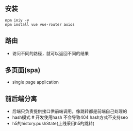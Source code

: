 ## 安装
```
npm iniy -y
npm install vue vue-router axios
```

## 路由
- 访问不同的路径，就可以返回不同的结果

## 多页面(spa)
- single page application

## 前后端分离 
- 后端只负责提供接口供前端调用，像跳转都是前端自己处理的
- hash模式 # 开发使用hash 不会导致404 hash方式不支持seo
- h5的history.pushState(上线采用h5的跳转)